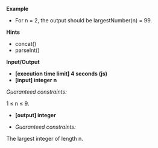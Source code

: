 **Example**

- For n = 2, the output should be
  largestNumber(n) = 99.

**Hints**

- concat()
- parseInt()

**Input/Output**

- **[execution time limit] 4 seconds (js)**
- **[input] integer n**

_Guaranteed constraints:_

1 ≤ n ≤ 9.

- **[output] integer**

- _Guaranteed constraints:_

The largest integer of length n.
